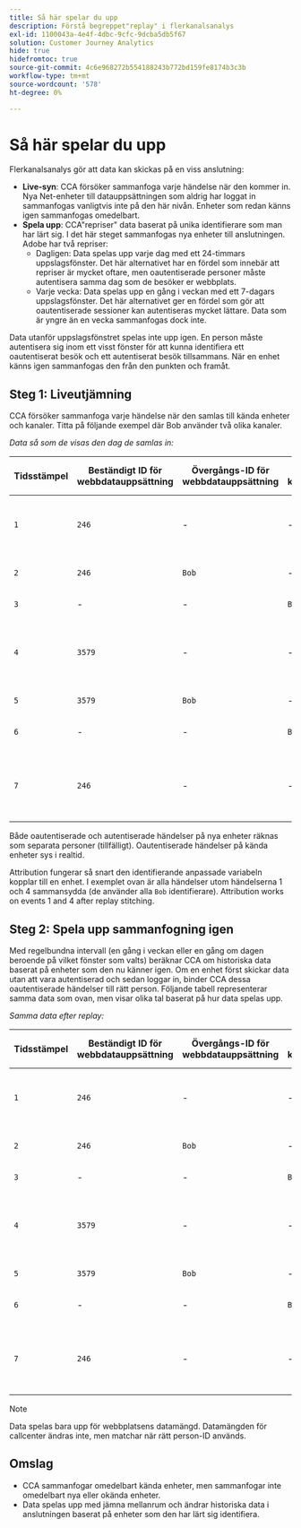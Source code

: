 ```yaml
---
title: Så här spelar du upp
description: Förstå begreppet"replay" i flerkanalsanalys
exl-id: 1100043a-4e4f-4dbc-9cfc-9dcba5db5f67
solution: Customer Journey Analytics
hide: true
hidefromtoc: true
source-git-commit: 4c6e968272b554188243b772bd159fe8174b3c3b
workflow-type: tm+mt
source-wordcount: '578'
ht-degree: 0%

---
```



# Så här spelar du upp

Flerkanalsanalys gör att data kan skickas på en viss anslutning:

* **Live-syn**: CCA försöker sammanfoga varje händelse när den kommer in. Nya Net-enheter till datauppsättningen som aldrig har loggat in sammanfogas vanligtvis inte på den här nivån. Enheter som redan känns igen sammanfogas omedelbart.
* **Spela upp**: CCA&quot;repriser&quot; data baserat på unika identifierare som man har lärt sig. I det här steget sammanfogas nya enheter till anslutningen. Adobe har två repriser:
   * Dagligen: Data spelas upp varje dag med ett 24-timmars uppslagsfönster. Det här alternativet har en fördel som innebär att repriser är mycket oftare, men oautentiserade personer måste autentisera samma dag som de besöker er webbplats.
   * Varje vecka: Data spelas upp en gång i veckan med ett 7-dagars uppslagsfönster. Det här alternativet ger en fördel som gör att oautentiserade sessioner kan autentiseras mycket lättare. Data som är yngre än en vecka sammanfogas dock inte.

Data utanför uppslagsfönstret spelas inte upp igen. En person måste autentisera sig inom ett visst fönster för att kunna identifiera ett oautentiserat besök och ett autentiserat besök tillsammans. När en enhet känns igen sammanfogas den från den punkten och framåt.

## Steg 1: Liveutjämning

CCA försöker sammanfoga varje händelse när den samlas till kända enheter och kanaler. Titta på följande exempel där Bob använder två olika kanaler.

*Data så som de visas den dag de samlas in:*

| Tidsstämpel | Beständigt ID för webbdatauppsättning | Övergångs-ID för webbdatauppsättning | ID för kundtjänstperson | Använt person-ID | Förklaring av händelsen | Personmått (kumulativt) |
| --- | --- | --- | --- | --- | --- | --- |
| `1` | `246` | - | - | `246` | Bob besöker din webbplats på sin dator, oautentiserad | `1` (246) |
| `2` | `246` | `Bob` | - | `Bob` | Bob loggar in på skrivbordet | `2` (246 och Bob) |
| `3` | - | - | `Bob` | `Bob` | Bob ringer kundtjänst | `2` (246 och Bob) |
| `4` | `3579` | - | - | `3579` | Bob kommer åt din webbplats på sin mobila enhet, oautentiserad | `3` (246, Bob och 3579) |
| `5` | `3579` | `Bob` | - | `Bob` | Bob loggar in via mobilen | `3` (246, Bob och 3579) |
| `6` | - | - | `Bob` | `Bob` | Bob ringer kundtjänst igen | `3` (246, Bob och 3579) |
| `7` | `246` | - | - | `Bob` | Bob besöker din webbplats på sin dator igen, oautentiserad | `3` (246, Bob och 3579) |

Både oautentiserade och autentiserade händelser på nya enheter räknas som separata personer (tillfälligt). Oautentiserade händelser på kända enheter sys i realtid.

Attribution fungerar så snart den identifierande anpassade variabeln kopplar till en enhet. I exemplet ovan är alla händelser utom händelserna 1 och 4 sammansydda (de använder alla `Bob` identifierare). Attribution works on events 1 and 4 after replay stitching.

## Steg 2: Spela upp sammanfogning igen

Med regelbundna intervall (en gång i veckan eller en gång om dagen beroende på vilket fönster som valts) beräknar CCA om historiska data baserat på enheter som den nu känner igen. Om en enhet först skickar data utan att vara autentiserad och sedan loggar in, binder CCA dessa oautentiserade händelser till rätt person. Följande tabell representerar samma data som ovan, men visar olika tal baserat på hur data spelas upp.

*Samma data efter replay:*

| Tidsstämpel | Beständigt ID för webbdatauppsättning | Övergångs-ID för webbdatauppsättning | ID för kundtjänstperson | Använt person-ID | Förklaring av händelsen | Personmått (kumulativt) |
| --- | --- | --- | --- | --- | --- | --- |
| `1` | `246` | - | - | `Bob` | Bob besöker din webbplats på sin dator, oautentiserad | `1` (Bob) |
| `2` | `246` | `Bob` | - | `Bob` | Bob loggar in på skrivbordet | `1` (Bob) |
| `3` | - | - | `Bob` | `Bob` | Bob ringer kundtjänst | `1` (Bob) |
| `4` | `3579` | - | - | `Bob` | Bob kommer åt din webbplats på sin mobila enhet, oautentiserad | `1` (Bob) |
| `5` | `3579` | `Bob` | - | `Bob` | Bob loggar in via mobilen | `1` (Bob) |
| `6` | - | - | `Bob` | `Bob` | Bob ringer kundtjänst igen | `1` (Bob) |
| `7` | `246` | - | - | `Bob` | Bob besöker din webbplats på sin dator igen, oautentiserad | `1` (Bob) |

>[!NOTE]
>
>Data spelas bara upp för webbplatsens datamängd. Datamängden för callcenter ändras inte, men matchar när rätt person-ID används.

## Omslag

* CCA sammanfogar omedelbart kända enheter, men sammanfogar inte omedelbart nya eller okända enheter.
* Data spelas upp med jämna mellanrum och ändrar historiska data i anslutningen baserat på enheter som den har lärt sig identifiera.
